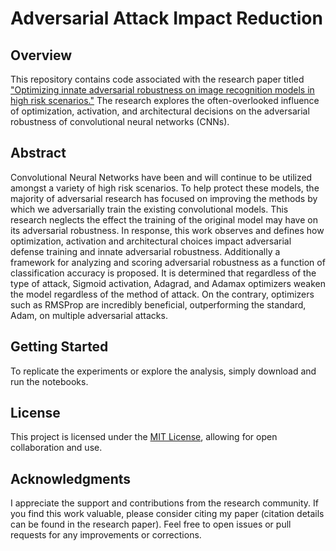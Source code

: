 # Adversarial Attack Impact Reduction

## Overview

This repository contains code associated with the research paper titled ["Optimizing innate adversarial robustness on image recognition models in high risk scenarios."]([url](https://www.academia.edu/85546902/Optimizing_innate_adversarial_robustness_on_image_recognition_models_in_high_risk_scenarios)) The research explores the often-overlooked influence of optimization, activation, and architectural decisions on the adversarial robustness of convolutional neural networks (CNNs).

## Abstract

Convolutional Neural Networks have been and will continue to be utilized amongst a variety of high risk scenarios. To help protect these models, the majority of adversarial research has focused on improving the methods by which we adversarially train the existing convolutional models. This research neglects the effect the training of the original model may have on its adversarial robustness. In response, this work observes and defines how optimization, activation and architectural choices impact adversarial defense training and innate adversarial robustness. Additionally a framework for analyzing and scoring adversarial robustness as a function of classification accuracy is proposed. It is determined that regardless of the type of attack, Sigmoid activation, Adagrad, and Adamax optimizers weaken the model regardless of the method of attack. On the contrary, optimizers such as RMSProp are incredibly beneficial, outperforming the standard, Adam, on multiple adversarial attacks.

## Getting Started

To replicate the experiments or explore the analysis, simply download and run the notebooks.

## License

This project is licensed under the [MIT License](LICENSE), allowing for open collaboration and use.

## Acknowledgments

I appreciate the support and contributions from the research community. If you find this work valuable, please consider citing my paper (citation details can be found in the research paper). Feel free to open issues or pull requests for any improvements or corrections.
